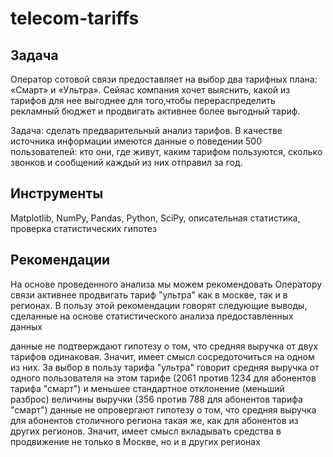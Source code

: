 # telecom-tariffs

## **Задача**
Оператор сотовой связи предоставляет на выбор два тарифных плана: «Смарт» и «Ультра». Сейяас компания хочет выяснить, какой из тарифов для нее выгоднее для того,чтобы перераспределить рекламный бюджет и продвигать активнее более выгодный тариф.

Задача: сделать предварительный анализ тарифов. В качестве источника информации имеются данные о поведении 500 пользователей: кто они, где живут, каким тарифом пользуются, сколько звонков и сообщений каждый из них отправил за год.

## **Инструменты**
Matplotlib, NumPy, Pandas, Python, SciPy, описательная статистика, проверка статистических гипотез

## **Рекомендации**
На основе проведенного анализа мы можем рекомендовать Оператору связи активнее продвигать тариф "ультра" как в москве, так и в регионах. В пользу этой рекомендации говорят следующие выводы, сделанные на основе статистического анализа предоставленных данных

данные не подтверждают гипотезу о том, что средняя выручка от двух тарифов одинаковая. Значит, имеет смысл сосредоточиться на одном из них. За выбор в пользу тарифа "ультра" говорит средняя выручка от одного пользователя на этом тарифе (2061 против 1234 для абонентов тарифа "смарт") и меньшее стандартное отклонение (меньший разброс) величины выручки (356 против 788 для абонентов тарифа "смарт")
данные не опровергают гипотезу о том, что средняя выручка для абонентов столичного региона такая же, как для абонентов из других регионов. Значит, имеет смысл вкладывать средства в продвижение не только в Москве, но и в других регионах
